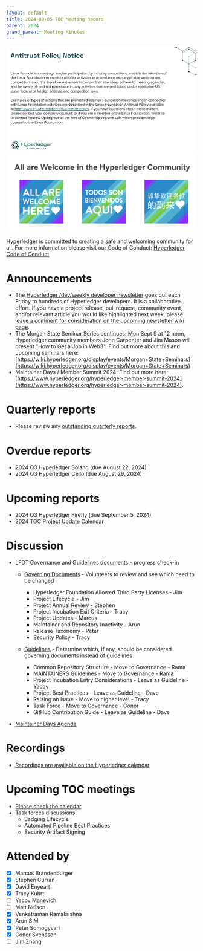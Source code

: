 ```yaml
---
layout: default
title: 2024-09-05 TOC Meeting Record
parent: 2024
grand_parent: Meeting Minutes
---
```


![Antitrust Policy Notice](../images/antitrust-policy-notice.png "Antitrust Policy Notice")
![All are Welcome in the Hyperledger Community](../images/all-are-welcome.png "All are Welcome in the Hyperledger Community")

Hyperledger is committed to creating a safe and welcoming community for all. For more information please visit our Code of Conduct: [Hyperledger Code of Conduct](https://toc.hyperledger.org/governing-documents/code-of-conduct.html).

# Announcements
- The [Hyperledger /dev/weekly developer newsletter](https://wiki.hyperledger.org/pages/viewpage.action?pageId=39618905) goes out each Friday to hundreds of Hyperledger developers. It is a collaborative effort. If you have a project release, pull request, community event, and/or relevant article you would like highlighted next week, please [leave a comment for consideration on the upcoming newsletter wiki page](https://wiki.hyperledger.org/display/DR/2024).
- The Morgan State Seminar Series continues: Mon Sept 9 at 12 noon, Hyperledger community members John Carpenter and Jim Mason will present "How to Get a Job in Web3". Find out more about this and upcoming seminars here: [https://wiki.hyperledger.org/display/events/Morgan+State+Seminars](https://wiki.hyperledger.org/display/events/Morgan+State+Seminars)
- Maintainer Days / Member Summit 2024: Find out more here: [https://www.hyperledger.org/hyperledger-member-summit-2024](https://www.hyperledger.org/hyperledger-member-summit-2024).

# Quarterly reports
- Please review any [outstanding quarterly reports](https://github.com/hyperledger/toc/pulls?q=is%3Apr+is%3Aopen+label%3Aquarterly-report+user-review-requested%3A%40me).

# Overdue reports
- 2024 Q3 Hyperledger Solang (due August 22, 2024)
- 2024 Q3 Hyperledger Cello (due August 29, 2024)

# Upcoming reports
- 2024 Q3 Hyperledger Firefly (due September 5, 2024)
- [2024 TOC Project Update Calendar](../../project-reports/2024/2024-updates.md)

# Discussion
- LFDT Governance and Guidelines documents - progress check-in
    - [Governing Documents](https://toc.hyperledger.org/governing-documents/) - Volunteers to review and see which need to be changed
        - Hyperledger Foundation Allowed Third Party Licenses - Jim
        - Project Lifecycle - Jim
        - Project Annual Review - Stephen
        - Project Incubation Exit Criteria - Tracy
        - Project Updates - Marcus
        - Maintainer and Repository Inactivity - Arun
        - Release Taxonomy - Peter
        - Security Policy - Tracy

    - [Guidelines](https://toc.hyperledger.org/guidelines/) - Determine which, if any, should be considered governing documents instead of guidelines
        - Common Repository Structure - Move to Governance - Rama
        - MAINTAINERS Guidelines - Move to Governance - Rama
        - Project Incubation Entry Considerations - Leave as Guideline - Yacov
        - Project Best Practices - Leave as Guideline - Dave
        - Raising an Issue - Move to higher level - Tracy
        - Task Force - Move to Governance - Conor
        - GitHub Contribution Guide - Leave as Guideline - Dave

- [Maintainer Days Agenda](https://wiki.hyperledger.org/display/events/Maintainer+Days+October+21-22%2C+2024)

# Recordings
- [Recordings are available on the Hyperledger calendar](https://zoom-lfx.platform.linuxfoundation.org/meetings/lf-decentralized-trust)

# Upcoming TOC meetings
- [Please check the calendar](https://zoom-lfx.platform.linuxfoundation.org/meetings/lf-decentralized-trust)
- Task forces discussions:
  - Badging Lifecycle
  - Automated Pipeline Best Practices
  - Security Artifact Signing

# Attended by

- [x] Marcus Brandenburger
- [x] Stephen Curran
- [x] David Enyeart
- [x] Tracy Kuhrt
- [ ] Yacov Manevich
- [ ] Matt Nelson
- [x] Venkatraman Ramakrishna
- [x] Arun S M
- [x] Peter Somogyvari
- [x] Conor Svensson
- [ ] Jim Zhang
